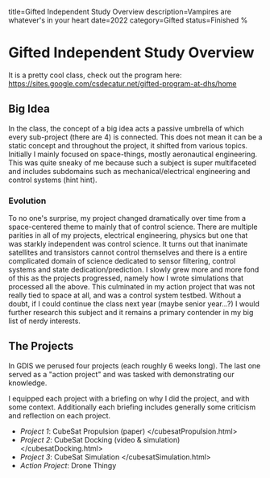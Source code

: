 title=Gifted Independent Study Overview
description=Vampires are whatever's in your heart
date=2022
category=Gifted
status=Finished
%

# Gifted Independent Study Overview

It is a pretty cool class, check out the program here: 
<https://sites.google.com/csdecatur.net/gifted-program-at-dhs/home>

## Big Idea
In the class, the concept of a big idea acts a passive umbrella of which every sub-project (there are 4) is connected. This does not mean it can be a static concept and throughout the project, it shifted from various topics. Initially I mainly focused on space-things, mostly aeronautical engineering. This was quite sneaky of me because such a subject is super multifaceted and includes subdomains such as mechanical/electrical engineering and control systems (hint hint).

### Evolution
To no one's surprise, my project changed dramatically over time from a space-centered theme to mainly that of control science. There are multiple parities in all of my projects, electrical engineering, physics but one that was starkly independent was control science. It turns out that inanimate satellites and transistors cannot control themselves and there is a entire complicated domain of science dedicated to sensor filtering, control systems and state dedication/prediction. I slowly grew more and more fond of this as the projects progressed, namely how I wrote simulations that processed all the above. This culminated in my action project that was not really tied to space at all, and was a control system testbed. Without a doubt, if I could continue the class next year (maybe senior year...?) I would further research this subject and it remains a primary contender in my big list of nerdy interests.


## The Projects
In GDIS we perused four projects (each roughly 6 weeks long). The last one served as a "action project" and was tasked with demonstrating our knowledge.

I equipped each project with a briefing on why I did the project, and with some context. Additionally each briefing includes generally some criticism and reflection on each project.


- *Project 1*: CubeSat Propulsion (paper)
</cubesatPropulsion.html>
- *Project 2*: CubeSat Docking (video & simulation)
</cubesatDocking.html>
- *Project 3*: CubeSat Simulation
</cubesatSimulation.html>
- *Action Project*: Drone Thingy
</err>